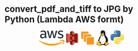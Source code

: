 # convert_pdf_and_tiff to JPG by Python (Lambda AWS formt)
 

<p align="center">
  <img src="1200px-Amazon_Web_Services_Logo.svg.png" height="50">
  <img src="Amazon-S3-Logo.svg" height="50">
  <img src="AWS_Simple_Icons_Compute_Amazon_EC2_Instances.svg.png" height="50">
  <img src="Tux.svg.png" height="50">
  <img src="Python-logo-notext.svg.png" height="50">
</p>